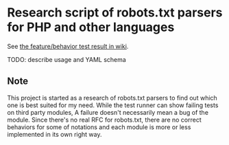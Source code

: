 # Research script of robots.txt parsers for PHP and other languages

See [the feature/behavior test result in wiki](https://github.com/ranvis/robots-txt-processor-test/wiki/Features).

TODO: describe usage and YAML schema

## Note

This project is started as a research of robots.txt parsers to find out which one is best suited for my need.
While the test runner can show failing tests on third party modules, A failure doesn't necessarily mean a bug of the module.
Since there's no real RFC for robots.txt, there are no correct behaviors for some of notations and each module is more or less implemented in its own right way.
